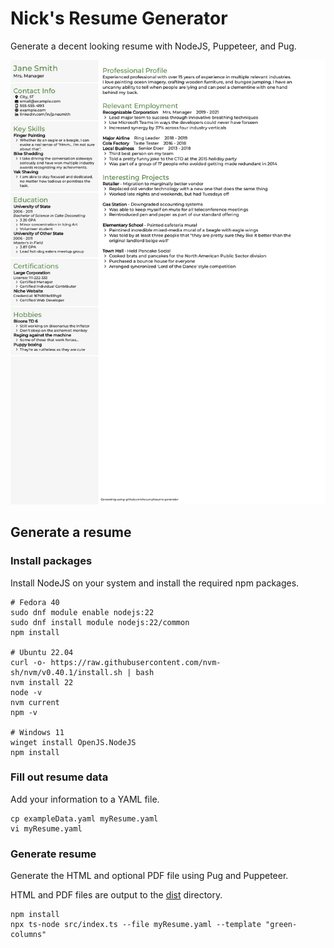 # Nick's Resume Generator

Generate a decent looking resume with NodeJS, Puppeteer, and Pug.

![](exampleResume.png?raw=true)

## Generate a resume

### Install packages

Install NodeJS on your system and install the required npm packages.

```shell
# Fedora 40
sudo dnf module enable nodejs:22
sudo dnf install module nodejs:22/common
npm install

# Ubuntu 22.04
curl -o- https://raw.githubusercontent.com/nvm-sh/nvm/v0.40.1/install.sh | bash
nvm install 22
node -v
nvm current
npm -v

# Windows 11
winget install OpenJS.NodeJS
npm install
```

### Fill out resume data

Add your information to a YAML file.

```shell
cp exampleData.yaml myResume.yaml
vi myResume.yaml
```

### Generate resume

Generate the HTML and optional PDF file using Pug and Puppeteer. 

HTML and PDF files are output to the [dist](dist) directory.

```shell
npm install
npx ts-node src/index.ts --file myResume.yaml --template "green-columns"
```